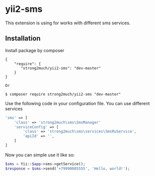 # yii2-sms

This extension is using for works with different sms services.

Installation
------------

Install package by composer
```composer
{
    "require": {
       "strong2much/yii2-sms": "dev-master"
    }
}

Or

$ composer require strong2much/yii2-sms "dev-master"
```

Use the following code in your configuration file. You can use different services
```php
'sms' => [
    'class' => 'strong2much\sms\SmsManager'
    'serviceConfig' => [
        'class' => 'strong2much\sms\services\SmsRuService',
        'apiId' => '',
    ]
]
```

Now you can simple use it like so:
```php
$sms = Yii::$app->sms->getService();
$response = $sms->send('+79990005555', 'Hello, world!');
```
